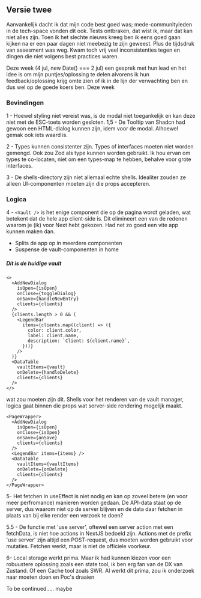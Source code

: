 ## Versie twee

Aanvankelijk dacht ik dat mijn code best goed was; mede-communityleden in de tech-space vonden dit ook. Tests ontbraken, dat wist ik, maar dat kan niet alles zijn. Toen ik het slechte nieuws kreeg ben ik eens goed gaan kijken na er een paar dagen niet meebezig te zijn geweest. Plus de tijdsdruk van assesment was weg. Kwam toch vrij veel inconsistenties tegen en dingen die niet volgens best practices waren.

Deze week (4 jul, new Date() === 2 jul) een gesprek met hun lead en het idee is om mijn puntjes/oplossing te delen alvorens ik hun feedback/oplossing  krijg omte zien of ik in de lijn der verwachting ben en dus wel op de goede koers ben. Deze week

### Bevindingen

1 - Hoewel styling niet vereist was, is de modal niet toegankelijk en kan deze niet met de ESC-toets worden gesloten.
1,5 - De Tooltip van Shadcn had gewoon een HTML-dialog kunnen zijn, idem voor de modal. Alhoewel gemak ook iets waard is.

2 - Types kunnen consistenter zijn. Types of interfaces moeten niet worden gemengd. Ook zou Zod als type kunnen worden gebruikt. Ik hou ervan om types te co-locaten, niet om een types-map te hebben, behalve voor grote interfaces.

3 - De shells-directory zijn niet allemaal echte shells. Idealiter zouden ze alleen UI-componenten moeten zijn die props accepteren.

### Logica

4 -
`<Vault />` is het enige component die op de pagina wordt geladen, wat betekent dat de hele app client-side is. Dit elimineert een van de redenen waarom je (ik) voor Next hebt gekozen. Had net zo goed een vite app kunnen maken dan.

- Splits de app op in meerdere componenten
- Suspense de vault-componenten in home


<h5>Dit is de huidige vault</h5>

```tsx
<>
  <AddNewDialog
    isOpen={isOpen}
    onClose={toggleDialog}
    onSave={handleNewEntry}
    clients={clients}
  />
  {clients.length > 0 && (
    <LegendBar
      items={clients.map((client) => ({
        color: client.color,
        label: client.name,
        description: `Client: ${client.name}`,
      }))}
    />
  )}
  <DataTable
    vaultItems={vault}
    onDelete={handleDelete}
    clients={clients}
  />
</>
```

wat zou moeten zijn dit. Shells voor het renderen van de vault manager, logica gaat binnen die props wat server-side rendering mogelijk maakt.

```tsx
<PageWrapper>
  <AddNewDialog
    isOpen={isOpen}
    onClose={isOpen}
    onSave={onSave}
    clients={clients}
  />
  <LegendBar items={items} />
  <DataTable
    vaultItems={vaultItems}
    onDelete={onDelete}
    clients={clients}
  />
</PageWrapper>

```

5- Het fetchen in useEffect is niet nodig en kan op zoveel betere (en voor meer perfromance) manieren worden gedaan. De API-data staat op de server, dus waarom niet op de server blijven en de data daar fetchen in plaats van bij elke render een verzoek te doen?

5.5 - De functie met 'use server', oftewel een server action met een fetchData, is niet hoe actions in NextJS bedoeld zijn. Actions met de prefix 'use server' zijn altijd een POST-request, dus moeten worden gebruikt voor mutaties. Fetchen werkt, maar is niet de officiele voorkeur.

6- Local storage werkt prima. Maar ik had kunnen kiezen voor een robuustere oplossing zoals een state tool, ik ben erg fan van de DX van Zustand. Of een Cache tool zoals SWR. Al werkt dit prima, zou ik onderzoek naar moeten doen en Poc's draaien

To be continued..... maybe  